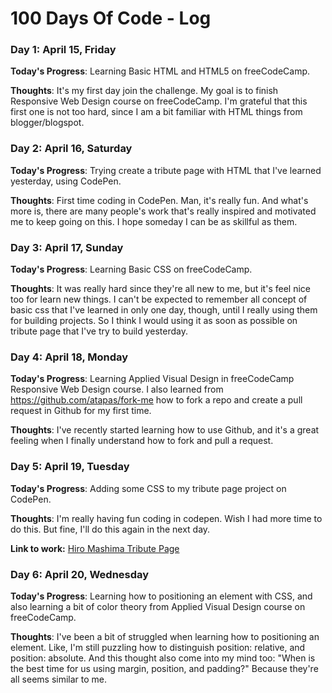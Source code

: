 # 100 Days Of Code - Log

### Day 1: April 15, Friday

**Today's Progress**: Learning Basic HTML and HTML5 on freeCodeCamp. 

**Thoughts**: It's my first day join the challenge. My goal is to finish Responsive Web Design course on freeCodeCamp. I'm grateful that this first one is not too hard, since I am a bit familiar with HTML things from blogger/blogspot. 

### Day 2: April 16, Saturday

**Today's Progress**: Trying create a tribute page with HTML that I've learned yesterday, using CodePen. 

**Thoughts**: First time coding in CodePen. Man, it's really fun. And what's more is, there are many people's work that's really inspired and motivated me to keep going on this. I hope someday I can be as skillful as them. 

### Day 3: April 17, Sunday

**Today's Progress**: Learning Basic CSS on freeCodeCamp. 

**Thoughts**: It was really hard since they're all new to me, but it's feel nice too for learn new things. I can't be expected to remember all concept of basic css that I've learned in only one day, though, until I really using them for building projects. So I think I would using it as soon as possible on tribute page that I've try to build yesterday. 

### Day 4: April 18, Monday

**Today's Progress**: Learning Applied Visual Design in freeCodeCamp Responsive Web Design course. I also learned from https://github.com/atapas/fork-me how to fork a repo and create a pull request in Github for my first time. 

**Thoughts**: I've recently started learning how to use Github, and it's a great feeling when I finally understand how to fork and pull a request. 

### Day 5: April 19, Tuesday

**Today's Progress**: Adding some CSS to my tribute page project on CodePen. 

**Thoughts**: I'm really having fun coding in codepen. Wish I had more time to do this. But fine, I'll do this again in the next day. 

**Link to work:** [Hiro Mashima Tribute Page](https://codepen.io/dinanabila/pen/NWXEXKG)

### Day 6: April 20, Wednesday

**Today's Progress**: Learning how to positioning an element with CSS, and also learning a bit of color theory from Applied Visual Design course on freeCodeCamp. 

**Thoughts**: I've been a bit of struggled when learning how to positioning an element. Like, I'm still puzzling how to distinguish position: relative, and position: absolute. And this thought also come into my mind too: "When is the best time for us using margin, position, and padding?" Because they're all seems similar to me. 
